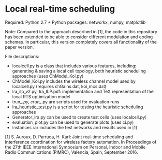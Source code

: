 # Local real-time scheduling

Required: Python 2.7 + Python packages: networkx, numpy, matplotlib

Note: Compared to the approach described in [1], the code in this repository has been extended to be able to consider different modulation and coding schemes. In particular, this version completely covers all functionality of the paper version.

File descriptions:

- localcell.py is a class that includes various features, including: generating & saving a local cell topology, both heuristic scheduling approaches (uses ChModel_KoI.py)
- ChModel_KoI.py includes the wireless channel model used by localcell.py (requires chGains.dat, koi_mcs.dat)
- lra_ilp_v2.py, lra_ILP.pdf: implementation and TeX representation of the local RTS optimization model
- trun_*.py, crun_*.py are scripts used for evaluation runs
- lra_heuristic_test.py is a script for testing the heuristic scheduling approaches
- Generator_lra.py can be used to create test cells (uses localcell.py)
- evaluation_plot.py can be used to generate plots (uses ci.py)
- Instances.rar includes the test networks and results used in [1]

[1] S. Auroux, D. Parruca, H. Karl: Joint real-time scheduling and interference coordination for wireless factory automation. In Proceedings of the 27th IEEE International Symposium on Personal, Indoor and Mobile Radio Communications (PIMRC), Valencia, Spain, September 2016.
